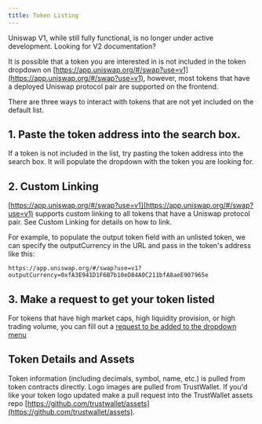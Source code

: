 ```yaml
---
title: Token Listing
---
```


<Info>
Uniswap V1, while still fully functional, is no longer under active development. Looking for <Link to='/docs/v2/'>V2 documentation</Link>?
</Info>

It is possible that a token you are interested in is not included in the token dropdown on [https://app.uniswap.org/#/swap?use=v1](https://app.uniswap.org/#/swap?use=v1), however, most tokens that have a deployed Uniswap protocol pair are supported on the frontend.

There are three ways to interact with tokens that are not yet included on the default list.

## 1. Paste the token address into the search box.

If a token is not included in the list, try pasting the token address into the search box. It will populate the dropdown with the token you are looking for.

## 2. Custom Linking

[https://app.uniswap.org/#/swap?use=v1](https://app.uniswap.org/#/swap?use=v1) supports custom linking to all tokens that have a Uniswap protocol pair. See <Link to='/docs/v1/frontend-integration/custom-linking'>Custom Linking</Link> for details on how to link.

For example, to populate the output token field with an unlisted token, we can specify the outputCurrency in the URL and pass in the token's address like this:

`https://app.uniswap.org/#/swap?use=v1?outputCurrency=0xfA3E941D1F6B7b10eD84A0C211bfA8aeE907965e`

## 3. Make a request to get your token listed

For tokens that have high market caps, high liquidity provision, or high trading volume, you can fill out a [request to be added to the dropdown menu](https://docs.google.com/forms/d/e/1FAIpQLSdQMI4KnQ1lCB0aiwzQ8xGTL59EX5FtkF6f2nT-JeQcxpW2Sw/formResponse)

## Token Details and Assets

Token information (including decimals, symbol, name, etc.) is pulled from token contracts directly. Logo images are pulled from TrustWallet. If you'd like your token logo updated make a pull request into the TrustWallet assets repo [https://github.com/trustwallet/assets](https://github.com/trustwallet/assets).
